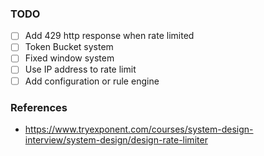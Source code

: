### TODO
- [ ] Add 429 http response when rate limited
- [ ] Token Bucket system
- [ ] Fixed window system
- [ ] Use IP address to rate limit
- [ ] Add configuration or rule engine

### References
- https://www.tryexponent.com/courses/system-design-interview/system-design/design-rate-limiter